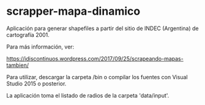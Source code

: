 ﻿# scrapper-mapa-dinamico
Aplicación para generar shapefiles a partir del sitio de INDEC (Argentina) de cartografía 2001.

Para más información, ver: 

https://idiscontinuos.wordpress.com/2017/09/25/scrapeando-mapas-tambien/

Para utilizar, descargar la carpeta /bin o compilar los fuentes con Visual Studio 2015 o posterior.

La aplicación toma el listado de radios de la carpeta 'data/input'.